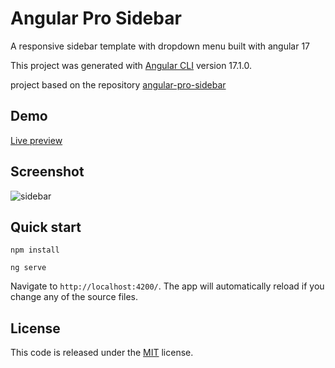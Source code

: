 # Angular Pro Sidebar


A responsive sidebar template with dropdown menu built with angular 17

This project was generated with [Angular CLI](https://github.com/angular/angular-cli) version 17.1.0.

project based on the repository [angular-pro-sidebar](https://github.com/azouaoui-med/angular-pro-sidebar)

## Demo

[Live preview](https://azouaoui-med.github.io/angular-pro-sidebar/demo/)

## Screenshot

![sidebar](https://user-images.githubusercontent.com/25878302/50010090-d193f480-ffb8-11e8-98ef-3d7ffa6ddfe1.png)

## Quick start

```
npm install 

ng serve
```

Navigate to `http://localhost:4200/`. The app will automatically reload if you change any of the source files.


## License
This code is released under the [MIT](https://github.com/azouaoui-med/angular-pro-sidebar/blob/master/LICENSE) license.
